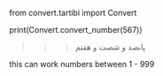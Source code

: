from  convert.tartibi import Convert

print(Convert.convert_number(567))
>>> پانصد و شصت و هفتم

this can work numbers between 1 - 999 

